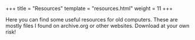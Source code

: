 +++
title    = "Resources"
template = "resources.html"
weight   = 11
+++

<article class="message is-dark">
  <div class="message-body">
    Here you can find some useful resources for old computers.
    These are mostly files I found on archive.org or other websites.
    Download at your own risk!
  </div>
</article>
